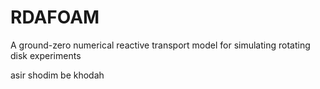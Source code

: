 # RDAFOAM
A ground-zero numerical reactive transport model for simulating rotating disk experiments

asir shodim be khodah
